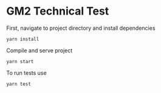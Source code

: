 # GM2 Technical Test

First, navigate to project directory and install dependencies

`yarn install`

Compile and serve project

`yarn start`

To run tests use

`yarn test`
